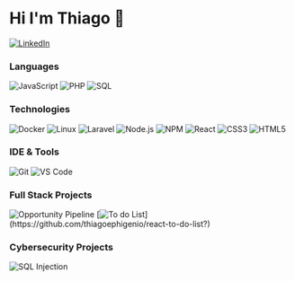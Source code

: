 # Hi I'm Thiago 👋

[![LinkedIn](https://img.shields.io/badge/-Linkedin-000?&logo=linkedin&color=blue)](https://www.linkedin.com/in/thiago-costa-12321218b/)

### Languages

![JavaScript](https://img.shields.io/badge/-JavaScript-000?&logo=JavaScript&logoColor=ddc508)
![PHP](https://img.shields.io/badge/-PHP-000?&logo=php&logoColor=8892bf)
![SQL](https://img.shields.io/badge/-SQL-000?&logo=MySQL&logoColor=4479A1)




### Technologies

![Docker](https://img.shields.io/badge/-Docker-000?&logo=Docker)
![Linux](https://img.shields.io/badge/-Linux-000?&logo=Linux&logoColor=FCC624)
![Laravel](https://img.shields.io/badge/-Laravel-000?&logo=laravel)
![Node.js](https://img.shields.io/badge/-Node.js-000?&logo=node.js)
![NPM](https://img.shields.io/badge/-NPM-000?&logo=npm)
![React](https://img.shields.io/badge/-React-000?&logo=React)
![CSS3](https://img.shields.io/badge/-CSS-000?&logo=css3&logoColor=254bdd)
![HTML5](https://img.shields.io/badge/-HTML-000?&logo=html5&logoColor=e44d26)


### IDE & Tools

![Git](https://img.shields.io/badge/-Git-000?&logo=git)
![VS Code](https://img.shields.io/badge/-VS%20Code-000?&logo=visual-studio-code&logoColor=0066b8)

### Full Stack Projects

![Opportunity Pipeline](https://img.shields.io/badge/-📝%20Opportunity%20Pipeline%20with%20Node.js-000?)
[![To do List](https://img.shields.io/badge/-✅%20To%20do%20List%20React-000?)](https://github.com/thiagoephigenio/react-to-do-list?)

### Cybersecurity Projects

![SQL Injection](https://img.shields.io/badge/-💉%20SQL%20Injection-000?)

